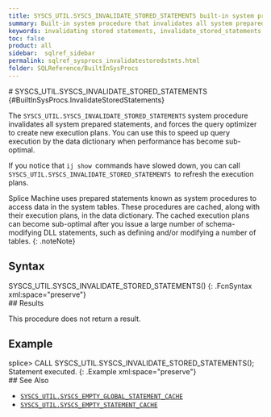 ```yaml
---
title: SYSCS_UTIL.SYSCS_INVALIDATE_STORED_STATEMENTS built-in system procedure
summary: Built-in system procedure that invalidates all system prepared statements and forces the query optimizer to create new execution plans.
keywords: invalidating stored statements, invalidate_stored_statements
toc: false
product: all
sidebar:  sqlref_sidebar
permalink: sqlref_sysprocs_invalidatestoredstmts.html
folder: SQLReference/BuiltInSysProcs
---
```

<section>
<div class="TopicContent" data-swiftype-index="true" markdown="1">
# SYSCS_UTIL.SYSCS_INVALIDATE_STORED_STATEMENTS   {#BuiltInSysProcs.InvalidateStoredStatements}

The `SYSCS_UTIL.SYSCS_INVALIDATE_STORED_STATEMENTS` system procedure
invalidates all system prepared statements, and forces the query
optimizer to create new execution plans. You can use this to speed up
query execution by the data dictionary when performance has become
sub-optimal.

If you notice that `ij show `commands have slowed down, you can call
`SYSCS_UTIL.SYSCS_INVALIDATE_STORED_STATEMENTS `to refresh the execution
plans.

Splice Machine uses prepared statements known as system procedures to
access data in the system tables. These procedures are cached, along
with their execution plans, in the data dictionary. The cached execution
plans can become sub-optimal after you issue a large number of
schema-modifying DLL statements, such as defining and/or modifying a
number of tables.
{: .noteNote}

## Syntax

<div class="fcnWrapperWide" markdown="1">
    SYSCS_UTIL.SYSCS_INVALIDATE_STORED_STATEMENTS()
{: .FcnSyntax xml:space="preserve"}

</div>
## Results

This procedure does not return a result.

## Example

<div class="preWrapperWide" markdown="1">
    splice> CALL SYSCS_UTIL.SYSCS_INVALIDATE_STORED_STATEMENTS();
    Statement executed.
{: .Example xml:space="preserve"}

</div>
## See Also

* [`SYSCS_UTIL.SYSCS_EMPTY_GLOBAL_STATEMENT_CACHE`](sqlref_sysprocs_emptycache.html)
* [`SYSCS_UTIL.SYSCS_EMPTY_STATEMENT_CACHE`](sqlref_sysprocs_emptycache.html)

</div>
</section>

